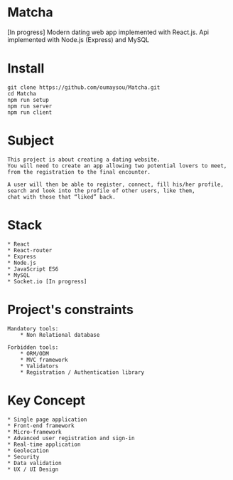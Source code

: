 # Matcha
[In progress] Modern dating web app implemented with React.js. Api implemented with Node.js (Express) and MySQL

# Install

```
git clone https://github.com/oumaysou/Matcha.git
cd Matcha
npm run setup
npm run server
npm run client
```
# Subject

```
This project is about creating a dating website. 
You will need to create an app allowing two potential lovers to meet, 
from the registration to the final encounter.

A user will then be able to register, connect, fill his/her profile, 
search and look into the profile of other users, like them, 
chat with those that “liked” back.
```
# Stack
```
* React 
* React-router
* Express
* Node.js
* JavaScript ES6
* MySQL
* Socket.io [In progress]  
```

# Project's constraints
```
Mandatory tools: 
	* Non Relational database 

Forbidden tools:
	* ORM/ODM
	* MVC framework
	* Validators 
	* Registration / Authentication library 
```

# Key Concept
```
* Single page application
* Front-end framework
* Micro-framework 
* Advanced user registration and sign-in
* Real-time application
* Geolocation 
* Security
* Data validation
* UX / UI Design 
```
